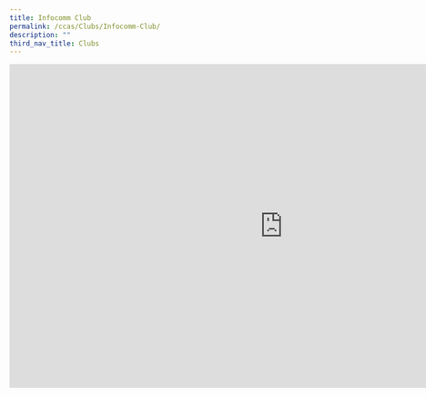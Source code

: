 ```yaml
---
title: Infocomm Club
permalink: /ccas/Clubs/Infocomm-Club/
description: ""
third_nav_title: Clubs
---
```

<iframe allowfullscreen="true" height="569" width="960" frameborder="0" src="https://docs.google.com/presentation/d/e/2PACX-1vRxxUhPqULUzdTXJddefZcvcfzHvpwT_jTdG35g-aLYdRPiXA8UZYRAC0MZEZgffSdyCO-lWfJzMdkx/embed?start=false&amp;loop=false&amp;delayms=3000"></iframe>